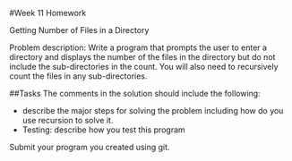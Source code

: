 #Week 11 Homework

Getting Number of Files in a Directory

Problem description: Write a program that prompts the user to enter a directory and displays the number of the files in the directory but do not include the sub-directories in the count.
You will also need to recursively count the files in any sub-directories.

##Tasks
The comments in the solution should include the following:
* describe the major steps for solving the problem including how do you use recursion to solve it.
* Testing: describe how you test this program

Submit your program you created using git.